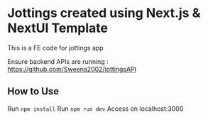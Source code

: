 # Jottings created using Next.js & NextUI Template

This is a FE code for jottings app


Ensure backend APIs are running : https://github.com/Sweena2002/jottingsAPI
## How to Use

Run ``npm install``
Run ``npm run dev``
Access on localhost:3000

